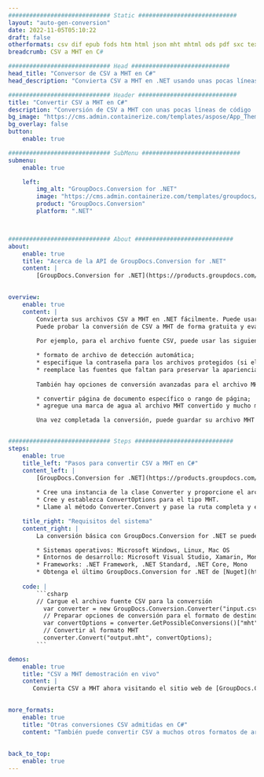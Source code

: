 ```yaml
---
############################# Static ############################
layout: "auto-gen-conversion"
date: 2022-11-05T05:10:22
draft: false
otherformats: csv dif epub fods htm html json mht mhtml ods pdf sxc tex tsv xlam xls xlsb xlsm xlsx xlt xltm xltx xml xps
breadcrumb: CSV a MHT en C#

############################# Head ############################
head_title: "Conversor de CSV a MHT en C#"
head_description: "Convierta CSV a MHT en .NET usando unas pocas líneas de código. Utilice la API de conversión de documentos de GroupDocs para convertir más de 160 formatos de archivo."

############################# Header ############################
title: "Convertir CSV a MHT en C#"
description: "Conversión de CSV a MHT con unas pocas líneas de código .NET"
bg_image: "https://cms.admin.containerize.com/templates/aspose/App_Themes/V3/images/bg/header1.png"
bg_overlay: false
button:
    enable: true

############################# SubMenu ############################
submenu:
    enable: true

    left:
        img_alt: "GroupDocs.Conversion for .NET"
        image: "https://cms.admin.containerize.com/templates/groupdocs/images/product-logos/90x90-noborder/groupdocs-conversion-net.png"
        product: "GroupDocs.Conversion"
        platform: ".NET"



############################# About ############################
about:
    enable: true
    title: "Acerca de la API de GroupDocs.Conversion for .NET"
    content: |
        [GroupDocs.Conversion for .NET](https://products.groupdocs.com/conversion/net/) se puede usar para convertir Microsoft Word, Excel, PowerPoint, PDF, Visio y otros formatos. GroupDocs.Conversion es una API independiente que es adecuada para sistemas internos y de back-end donde se requiere un alto rendimiento. No depende de ningún software como Microsoft u Open Office.
    

overview:
    enable: true
    content: |
        Convierta sus archivos CSV a MHT en .NET fácilmente. Puede usar solo un par de líneas de código C# en cualquier plataforma de su elección, como Windows, Linux, macOS.
        Puede probar la conversión de CSV a MHT de forma gratuita y evaluar la calidad de los resultados de la conversión. Junto con los escenarios de conversión de archivos simples, puede probar opciones más avanzadas para cargar el archivo de origen CSV y para guardar el resultado de salida MHT. 
        
        Por ejemplo, para el archivo fuente CSV, puede usar las siguientes opciones de carga:

        * formato de archivo de detección automática;
        * especifique la contraseña para los archivos protegidos (si el formato de archivo lo admite);
        * reemplace las fuentes que faltan para preservar la apariencia del documento.
        
        También hay opciones de conversión avanzadas para el archivo MHT:

        * convertir página de documento específico o rango de página;
        * agregue una marca de agua al archivo MHT convertido y mucho más.

        Una vez completada la conversión, puede guardar su archivo MHT en la ruta del archivo local o en cualquier almacenamiento de terceros como FTP, Amazon S3, Google Drive, Dropbox, etc. Tenga en cuenta que para convertir CSV a MHT no es necesario instalar ningún software adicional, como MS Office, Open Office, Adobe Acrobat Reader, etc.


############################# Steps ############################
steps:
    enable: true
    title_left: "Pasos para convertir CSV a MHT en C#"
    content_left: |
        [GroupDocs.Conversion for .NET](https://products.groupdocs.com/conversion/net/) facilita a los desarrolladores convertir un archivo CSV a MHT con unas pocas líneas de código.
        
        * Cree una instancia de la clase Converter y proporcione el archivo CSV con la ruta completa
        * Cree y establezca ConvertOptions para el tipo MHT.
        * Llame al método Converter.Convert y pase la ruta completa y el formato (MHT) como parámetro

    title_right: "Requisitos del sistema"
    content_right: |
        La conversión básica con GroupDocs.Conversion for .NET se puede realizar en unos pocos pasos simples. Nuestras API son compatibles con todas las principales plataformas y sistemas operativos. Antes de ejecutar el código a continuación, asegúrese de tener instalados los siguientes requisitos previos en su sistema.

        * Sistemas operativos: Microsoft Windows, Linux, Mac OS
        * Entornos de desarrollo: Microsoft Visual Studio, Xamarin, MonoDevelop
        * Frameworks: .NET Framework, .NET Standard, .NET Core, Mono
        * Obtenga el último GroupDocs.Conversion for .NET de [Nuget](https://www.nuget.org/packages/groupdocs.conversion)
         
    code: |
        ```csharp    
        // Cargue el archivo fuente CSV para la conversión
          var converter = new GroupDocs.Conversion.Converter("input.csv");
          // Preparar opciones de conversión para el formato de destino MHT
          var convertOptions = converter.GetPossibleConversions()["mht"].ConvertOptions;
          // Convertir al formato MHT
          converter.Convert("output.mht", convertOptions);
        ```

demos:
    enable: true
    title: "CSV a MHT demostración en vivo"
    content: |
       Convierta CSV a MHT ahora visitando el sitio web de [GroupDocs.Conversion App](https://products.groupdocs.app/conversion/family). La demostración en línea tiene las siguientes ventajas
          

more_formats:
    enable: true
    title: "Otras conversiones CSV admitidas en C#"
    content: "También puede convertir CSV a muchos otros formatos de archivo. Consulte la lista a continuación."
       
       
back_to_top:
    enable: true
---
```

